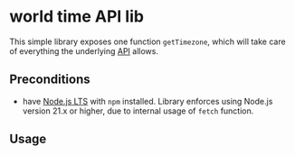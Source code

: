 # world time API lib

This simple library exposes one function `getTimezone`, which will take care of everything the underlying [API](https://worldtimeapi.org/) allows.

## Preconditions

- have [Node.js LTS](https://nodejs.org) with `npm` installed. Library enforces using Node.js version 21.x or higher, due to internal usage of `fetch` function.

## Usage
